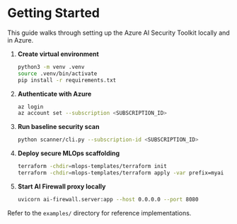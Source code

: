 # Getting Started

This guide walks through setting up the Azure AI Security Toolkit locally and in Azure.

1. **Create virtual environment**
   ```bash
   python3 -m venv .venv
   source .venv/bin/activate
   pip install -r requirements.txt
   ```
2. **Authenticate with Azure**
   ```bash
   az login
   az account set --subscription <SUBSCRIPTION_ID>
   ```
3. **Run baseline security scan**
   ```bash
   python scanner/cli.py --subscription-id <SUBSCRIPTION_ID>
   ```
4. **Deploy secure MLOps scaffolding**
   ```bash
   terraform -chdir=mlops-templates/terraform init
   terraform -chdir=mlops-templates/terraform apply -var prefix=myai
   ```
5. **Start AI Firewall proxy locally**
   ```bash
   uvicorn ai-firewall.server:app --host 0.0.0.0 --port 8080
   ```

Refer to the `examples/` directory for reference implementations.
